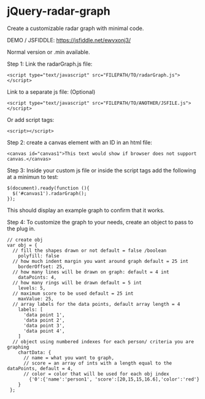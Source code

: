 # jQuery-radar-graph
Create a customizable radar graph with minimal code. 

DEMO / JSFIDDLE:
https://jsfiddle.net/ewvxonj3/

Normal version or .min available.

Step 1:
  Link the radarGraph.js file:
    
    <script type="text/javascript" src="FILEPATH/TO/radarGraph.js"></script>
  
  Link to a separate js file: (Optional)
    
    <script type="text/javascript" src="FILEPATH/TO/ANOTHER/JSFILE.js"></script>
  
  Or add script tags:
    
    <script></script>
  
Step 2:
  create a canvas element with an ID in an html file:
    
    <canvas id="canvas1">This text would show if browser does not support canvas.</canvas>
  
Step 3:
  Inside your custom js file or inside the script tags add the following at a minimun to test:

    $(document).ready(function (){
      $('#canvas1').radarGraph();
    });
  This should display an example graph to confirm that it works.
  
Step 4:
  To customize the graph to your needs, create an object to pass to the plug in.
  
    // create obj
    var obj = {
      // fill the shapes drawn or not default = false /boolean
        polyfill: false
      // how much indent margin you want around graph default = 25 int
        borderOffset: 25,
      // how many lines will be drawn on graph: default = 4 int
        dataPoints: 4,
      // how many rings will be drawn default = 5 int
        levels: 5,
      // maximum score to be used default = 25 int
        maxValue: 25,
      // array labels for the data points, default array length = 4 
        labels: [
          'data point 1',
          'data point 2',
          'data point 3',
          'data point 4',
        ]
      // object using numbered indexes for each person/ criteria you are graphing
        chartData: {
          // name = what you want to graph,
          // score = an array of ints with a length equal to the dataPoints, default = 4,
          // color = color that will be used for each obj index 
            {'0':{'name':'person1', 'score':[20,15,15,16.6],'color':'red'}
        }
     };
     
